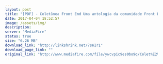 ```yaml
---
layout: post
title: "[PDF] - Coletânea Front End Uma antologia da comunidade Front End brasileira"
date: 2017-04-04 18:52:57
image: /assets/img/
description:
server: "MediaFire"
status: true
size: "6.26 MB"
download_link: "http://linkshrink.net/7sHIr1"
download_page_link: ""
original_link: "http://www.mediafire.com/file/ywcvpic9es0bo9q/Colet%E2%94%9C%D0%B2nea_Front_End_Uma_Antologia_da_comunidade_Front_End_brasileira.pdf"
---
```

